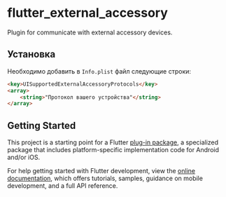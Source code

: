 # flutter_external_accessory

Plugin for communicate with external accessory devices.

## Установка

Необходимо добавить в `Info.plist` файл следующие строки:

```html
<key>UISupportedExternalAccessoryProtocols</key>
<array>
    <string>"Протокол вашего устройства"</string>
</array>
```

## Getting Started

This project is a starting point for a Flutter
[plug-in package](https://flutter.dev/developing-packages/), a specialized package that includes
platform-specific implementation code for Android and/or iOS.

For help getting started with Flutter development, view the
[online documentation](https://flutter.dev/docs), which offers tutorials, samples, guidance on
mobile development, and a full API reference.

